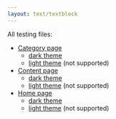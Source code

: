 ```yaml
---
layout: text/textblock
---
```


All testing files:

- [Category page](category/)
  - [dark theme](category/dark/)
  - [light theme](category/light/) (not supported)
- [Content page](content/)
  - [dark theme](content/dark/)
  - [light theme](content/light/) (not supported)
- [Home page](home/)
  - [dark theme](home/dark/)
  - [light theme](home/light/) (not supported)
